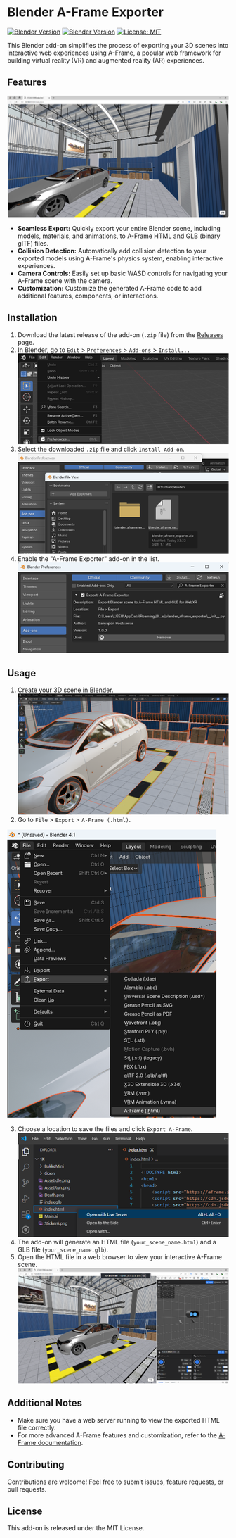# Blender A-Frame Exporter

[![Blender Version](https://img.shields.io/badge/Blender-3.0+-orange.svg)](https://www.blender.org/) [![Blender Version](https://img.shields.io/badge/Blender-4.0+-orange.svg)](https://www.blender.org/)
[![License: MIT](https://img.shields.io/badge/License-MIT-yellow.svg)](https://opensource.org/licenses/MIT)

This Blender add-on simplifies the process of exporting your 3D scenes into interactive web experiences using A-Frame, a popular web framework for building virtual reality (VR) and augmented reality (AR) experiences.

## Features

![Showcase](https://github.com/banyapon/Blender-Aframe-Exporter/blob/main/dist/8.png?raw=true)

* **Seamless Export:** Quickly export your entire Blender scene, including models, materials, and animations, to A-Frame HTML and GLB (binary glTF) files.
* **Collision Detection:** Automatically add collision detection to your exported models using A-Frame's physics system, enabling interactive experiences.
* **Camera Controls:** Easily set up basic WASD controls for navigating your A-Frame scene with the camera.
* **Customization:** Customize the generated A-Frame code to add additional features, components, or interactions.

## Installation

1. Download the latest release of the add-on (`.zip` file) from the [Releases](https://github.com/banyapon/Blender-Aframe-Exporter/releases/tag/release) page.
2. In Blender, go to `Edit` > `Preferences` > `Add-ons` > `Install...`
![Go to `Edit` > `Preferences` > `Add-ons` > `Install](https://raw.githubusercontent.com/banyapon/Blender-Aframe-Exporter/main/dist/1.png)
3. Select the downloaded `.zip` file and click `Install Add-on`.
![Zip File](https://github.com/banyapon/Blender-Aframe-Exporter/blob/main/dist/2.png?raw=true)
4. Enable the "A-Frame Exporter" add-on in the list.
![Enable add-on](https://github.com/banyapon/Blender-Aframe-Exporter/blob/main/dist/3.png?raw=true)

## Usage

1. Create your 3D scene in Blender.
![Create Scene](https://github.com/banyapon/Blender-Aframe-Exporter/blob/main/dist/5.png?raw=true)
2. Go to `File` > `Export` > `A-Frame (.html)`.

![Export Aframe](https://github.com/banyapon/Blender-Aframe-Exporter/blob/main/dist/6.png?raw=true)

3. Choose a location to save the files and click `Export A-Frame`.
![VS Code](https://github.com/banyapon/Blender-Aframe-Exporter/blob/main/dist/7.png?raw=true)
4. The add-on will generate an HTML file (`your_scene_name.html`) and a GLB file (`your_scene_name.glb`).
5. Open the HTML file in a web browser to view your interactive A-Frame scene.
![WebXR](https://github.com/banyapon/Blender-Aframe-Exporter/blob/main/dist/9.png?raw=true)

## Additional Notes

* Make sure you have a web server running to view the exported HTML file correctly.
* For more advanced A-Frame features and customization, refer to the [A-Frame documentation](https://aframe.io/docs/).

## Contributing

Contributions are welcome! Feel free to submit issues, feature requests, or pull requests.

## License

This add-on is released under the MIT License.
